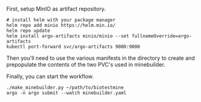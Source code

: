 First, setup MinIO as artifact repository.

```
# install helm with your package manager
helm repo add minio https://helm.min.io/
helm repo update
helm install argo-artifacts minio/minio --set fullnameOverride=argo-artifacts
kubectl port-forward svc/argo-artifacts 9000:9000
```

Then you'll need to use the various manifests in the directory to create and prepopulate the contents of the two PVC's used in minebuilder.

Finally, you can start the workflow.

```
./make_minebuilder.py ~/path/to/biotestmine
argo -n argo submit --watch minebuilder.yaml
```
